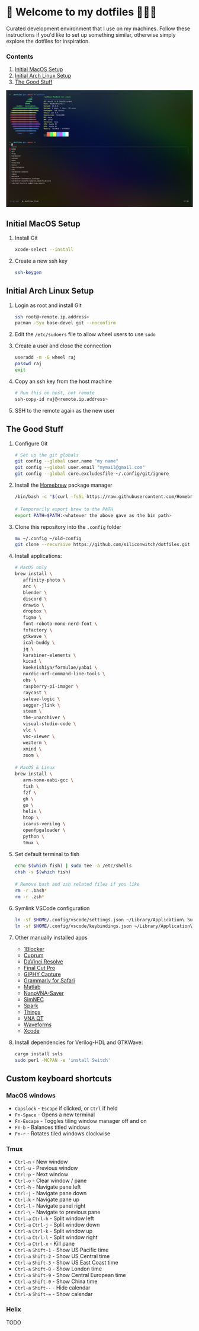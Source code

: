# 🌈 Welcome to my dotfiles 👨🏻‍💻

Curated development environment that I use on my machines. Follow these instructions if you'd like to set up something similar, otherwise simply explore the dotfiles for inspiration.

### Contents
1. [Initial MacOS Setup](#initial-macos-setup)
1. [Initial Arch Linux Setup](#initial-arch-linux-setup)
1. [The Good Stuff](#the-good-stuff)

![Fancy Terminal Preview](terminal-preview.png)

## Initial MacOS Setup

1. Install Git

   ```sh
   xcode-select --install
   ```

1. Create a new ssh key

   ```sh
   ssh-keygen
   ```

## Initial Arch Linux Setup

1. Login as root and install Git

   ```sh
   ssh root@<remote.ip.address>
   pacman -Syu base-devel git --noconfirm
   ```

1. Edit the `/etc/sudoers` file to allow wheel users to use `sudo`

1. Create a user and close the connection

   ```sh
   useradd -m -G wheel raj
   passwd raj
   exit
   ```

1. Copy an ssh key from the host machine

   ```sh
   # Run this on host, not remote
   ssh-copy-id raj@<remote.ip.address>
   ```

1. SSH to the remote again as the new user

## The Good Stuff

1. Configure Git

   ```sh
   # Set up the git globals
   git config --global user.name "my name"
   git config --global user.email "mymail@gmail.com"
   git config --global core.excludesfile ~/.config/git/ignore
   ```

1. Install the [Homebrew](https://brew.sh) package manager

   ```sh
   /bin/bash -c "$(curl -fsSL https://raw.githubusercontent.com/Homebrew/install/HEAD/install.sh)"

   # Temporarily export brew to the PATH
   export PATH=$PATH:<whatever the above gave as the bin path>
   ```

1. Clone this repository into the `.config` folder

   ```sh
   mv ~/.config ~/old-config
   git clone --recursive https://github.com/siliconwitch/dotfiles.git ~/.config
   ```

1. Install applications:

   ```sh
   # MacOS only
   brew install \
      affinity-photo \
      arc \
      blender \
      discord \
      drawio \
      dropbox \
      figma \
      font-roboto-mono-nerd-font \
      fxfactory \
      gtkwave \
      ical-buddy \
      jq \
      karabiner-elements \
      kicad \
      koekeishiya/formulae/yabai \
      nordic-nrf-command-line-tools \
      obs \
      raspberry-pi-imager \
      raycast \
      saleae-logic \
      segger-jlink \
      steam \
      the-unarchiver \
      visual-studio-code \
      vlc \
      vnc-viewer \
      wezterm \
      xmind \
      zoom \

   # MacOS & Linux
   brew install \
      arm-none-eabi-gcc \
      fish \
      fzf \
      gh \
      go \
      helix \
      htop \
      icarus-verilog \
      openfpgaloader \
      python \
      tmux \
   ```

1. Set default terminal to fish

   ```sh
   echo $(which fish) | sudo tee -a /etc/shells
   chsh -s $(which fish)

   # Remove bash and zsh related files if you like
   rm -r .bash*
   rm -r .zsh*
   ```

1. Symlink VSCode configuration

   ```sh
   ln -sf $HOME/.config/vscode/settings.json ~/Library/Application\ Support/Code/User
   ln -sf $HOME/.config/vscode/keybindings.json ~/Library/Application\ Support/Code/User
   ```

1. Other manually installed apps

   - [1Blocker](https://apps.apple.com/se/app/1blocker-ad-blocker/id1365531024?l=en-GB)
   - [Cuprum](https://apps.apple.com/se/app/cuprum/id1088670425?l=en-GB&mt=12)
   - [DaVinci Resolve](https://apps.apple.com/se/app/davinci-resolve/id571213070?l=en-GB&mt=12)
   - [Final Cut Pro](https://apps.apple.com/se/app/final-cut-pro/id424389933?l=en-GB&mt=12)
   - [GIPHY Capture](https://apps.apple.com/se/app/giphy-capture-the-gif-maker/id668208984?l=en-GB&mt=12)
   - [Grammarly for Safari](https://apps.apple.com/se/app/grammarly-writing-app/id1462114288?l=en-GB&mt=12)
   - [Matlab](https://www.mathworks.com)
   - [NanoVNA-Saver](https://github.com/NanoVNA-Saver/nanovna-saver/releases)
   - [SimNEC](http://www.ae6ty.com/smith_charts.html)
   - [Spark](https://apps.apple.com/se/app/spark-email-app-by-readdle/id1176895641?l=en-GB&mt=12)
   - [Things](https://apps.apple.com/se/app/things-3/id904280696?l=en-GB&mt=12)
   - [VNA QT](https://nanorfe.com/nanovna-software.html)
   - [Waveforms](https://digilent.com/shop/software/digilent-waveforms/)
   - [Xcode](https://apps.apple.com/se/app/xcode/id497799835?l=en-GB&mt=12)

1. Install dependencies for Verilog-HDL and GTKWave:

   ```sh
   cargo install svls
   sudo perl -MCPAN -e 'install Switch'
   ```

## Custom keyboard shortcuts

### MacOS windows

- `Capslock` - `Escape` if clicked, or `Ctrl` if held
- `Fn-Space` - Opens a new terminal
- `Fn-Escape` - Toggles tiling window manager off and on
- `Fn-b` - Balances titled windows
- `Fn-r` - Rotates tiled windows clockwise

### Tmux

- `Ctrl-n` - New window
- `Ctrl-u` - Previous window
- `Ctrl-p` - Next window
- `Ctrl-o` - Clear window / pane
- `Ctrl-h` - Navigate pane left
- `Ctrl-j` - Navigate pane down
- `Ctrl-k` - Navigate pane up
- `Ctrl-l` - Navigate panel right
- `Ctrl-\` - Navigate to previous pane
- `Ctrl-a` `Ctrl-h` - Split window left
- `Ctrl-a` `Ctrl-j` - Split window down
- `Ctrl-a` `Ctrl-k` - Split window up
- `Ctrl-a` `Ctrl-l` - Split window right
- `Ctrl-a` `Ctrl-x` - Kill pane
- `Ctrl-a` `Shift-1` - Show US Pacific time
- `Ctrl-a` `Shift-2` - Show US Central time
- `Ctrl-a` `Shift-3` - Show US East Coast time
- `Ctrl-a` `Shift-8` - Show London time
- `Ctrl-a` `Shift-9` - Show Central European time
- `Ctrl-a` `Shift-0` - Show China time
- `Ctrl-a` `Shift--` - Hide calendar
- `Ctrl-a` `Shift-=` - Show calendar

### Helix

TODO
